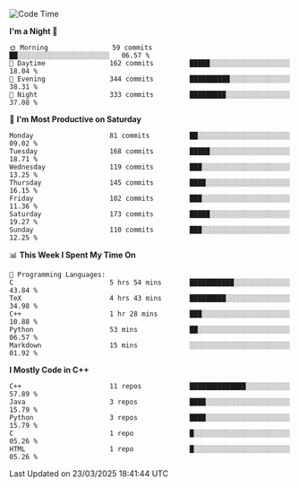 <!--START_SECTION:waka-->
![Code Time](http://img.shields.io/badge/Code%20Time-318%20hrs%2058%20mins-blue)

**I'm a Night 🦉** 

```text
🌞 Morning                59 commits          ██░░░░░░░░░░░░░░░░░░░░░░░   06.57 % 
🌆 Daytime                162 commits         █████░░░░░░░░░░░░░░░░░░░░   18.04 % 
🌃 Evening                344 commits         ██████████░░░░░░░░░░░░░░░   38.31 % 
🌙 Night                  333 commits         █████████░░░░░░░░░░░░░░░░   37.08 % 
```
📅 **I'm Most Productive on Saturday** 

```text
Monday                   81 commits          ██░░░░░░░░░░░░░░░░░░░░░░░   09.02 % 
Tuesday                  168 commits         █████░░░░░░░░░░░░░░░░░░░░   18.71 % 
Wednesday                119 commits         ███░░░░░░░░░░░░░░░░░░░░░░   13.25 % 
Thursday                 145 commits         ████░░░░░░░░░░░░░░░░░░░░░   16.15 % 
Friday                   102 commits         ███░░░░░░░░░░░░░░░░░░░░░░   11.36 % 
Saturday                 173 commits         █████░░░░░░░░░░░░░░░░░░░░   19.27 % 
Sunday                   110 commits         ███░░░░░░░░░░░░░░░░░░░░░░   12.25 % 
```


📊 **This Week I Spent My Time On** 

```text
💬 Programming Languages: 
C                        5 hrs 54 mins       ███████████░░░░░░░░░░░░░░   43.84 % 
TeX                      4 hrs 43 mins       █████████░░░░░░░░░░░░░░░░   34.98 % 
C++                      1 hr 28 mins        ███░░░░░░░░░░░░░░░░░░░░░░   10.88 % 
Python                   53 mins             ██░░░░░░░░░░░░░░░░░░░░░░░   06.57 % 
Markdown                 15 mins             ░░░░░░░░░░░░░░░░░░░░░░░░░   01.92 % 
```

**I Mostly Code in C++** 

```text
C++                      11 repos            ██████████████░░░░░░░░░░░   57.89 % 
Java                     3 repos             ████░░░░░░░░░░░░░░░░░░░░░   15.79 % 
Python                   3 repos             ████░░░░░░░░░░░░░░░░░░░░░   15.79 % 
C                        1 repo              █░░░░░░░░░░░░░░░░░░░░░░░░   05.26 % 
HTML                     1 repo              █░░░░░░░░░░░░░░░░░░░░░░░░   05.26 % 
```




 Last Updated on 23/03/2025 18:41:44 UTC
<!--END_SECTION:waka-->

